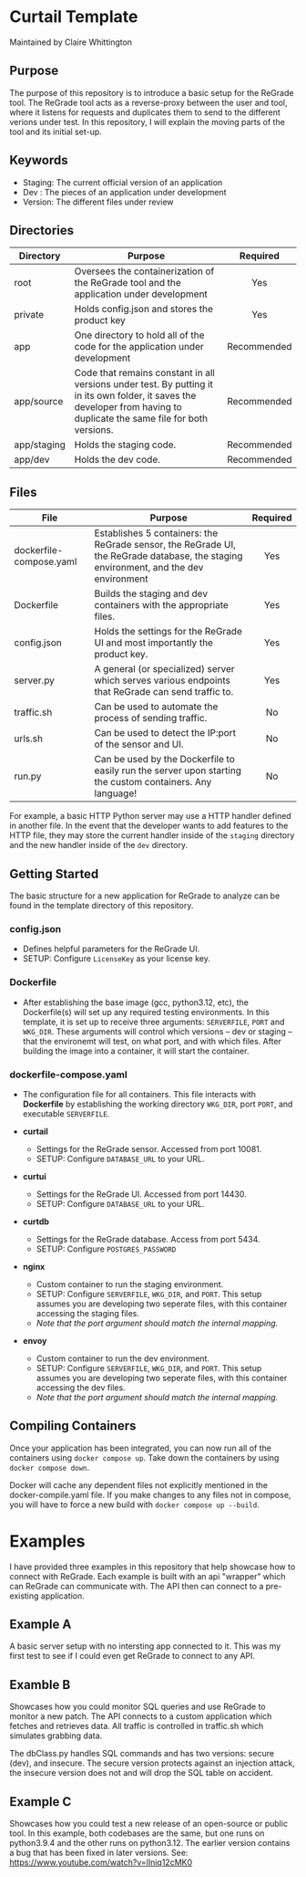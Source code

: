 # Curtail Template
Maintained by Claire Whittington

## Purpose
The purpose of this repository is to introduce a basic setup for the ReGrade tool. 
The ReGrade tool acts as a reverse-proxy between the user and tool, where it listens for requests and duplicates 
them to send to the different verions under test.
In this repository, I will explain the moving parts of the tool and its initial set-up.

**Keywords**
-
* Staging: The current official version of an application
* Dev    : The pieces of an application under development
* Version: The different files under review

**Directories**
-
| Directory                   | Purpose       |Required          | 
| -------------          | ------------- |  :-------------: |
| root       | Oversees the containerization of the ReGrade tool and the application under development | Yes | 
| private    | Holds config.json and stores the product key  | Yes |
| app        | One directory to hold all of the code for the application under development  | Recommended |
| app/source | Code that remains constant in all versions under test. By putting it in its own folder, it saves the developer from having to duplicate the same file for both versions. |  Recommended |
| app/staging| Holds the staging code.  |  Recommended |
| app/dev    | Holds the dev code.      |  Recommended |

**Files**
-
| File                   | Purpose       |Required          | 
| -------------          | ------------- |  :-------------: |
| dockerfile-compose.yaml| Establishes 5 containers: the ReGrade sensor, the ReGrade UI, the ReGrade database, the staging environment, and the dev environment | Yes | 
| Dockerfile             | Builds the staging and dev containers with the appropriate files.  | Yes |
| config.json            | Holds the settings for the ReGrade UI and most importantly the product key.  | Yes |
| server.py             | A general (or specialized) server which serves various endpoints that ReGrade can send traffic to. | Yes |
| traffic.sh             | Can be used to automate the process of sending traffic.  |  No |
| urls.sh                | Can be used to detect the IP:port of the sensor and UI.  |  No |
| run.py                 | Can be used by the Dockerfile to easily run the server upon starting the custom containers. Any language! |  No |

For example, a basic HTTP Python server may use a HTTP handler defined in another file.
In the event that the developer wants to add features to the HTTP file, they may store the 
current handler inside of the `staging` directory and the new handler inside of the `dev` directory.

## Getting Started
The basic structure for a new application for ReGrade to analyze can be found in the template directory of this repository. 

### config.json
 * Defines helpful parameters for the ReGrade UI.
 * SETUP: Configure `LicenseKey` as your license key.

### Dockerfile
 * After establishing the base image (gcc, python3.12, etc), the Dockerfile(s) will set up any required testing environments. In this template, it is set up to receive three arguments: `SERVERFILE`, `PORT` and `WKG_DIR`. These arguments will control which versions – dev or staging – that the environemt will test, on what port, and with which files. After building the image into a container, it will start the container.

### dockerfile-compose.yaml
* The configuration file for all containers. This file interacts with **Dockerfile** by establishing the working directory `WKG_DIR`,
port `PORT`, and executable `SERVERFILE`. 

* **curtail** 
  * Settings for the ReGrade sensor. Accessed from port 10081.
  * SETUP: Configure `DATABASE_URL` to your URL.

* **curtui**
  * Settings for the ReGrade UI. Accessed from port 14430.
  * SETUP: Configure `DATABASE_URL` to your URL.

* **curtdb**
  * Settings for the ReGrade database. Access from port 5434.
  * SETUP: Configure `POSTGRES_PASSWORD`

* **nginx**
  * Custom container to run the staging environment.
  * SETUP: Configure `SERVERFILE`, `WKG_DIR`, and `PORT`. This setup assumes you are developing two seperate files, with this container accessing the staging files.
  * _Note that the port argument should match the internal mapping._

* **envoy**
  * Custom container to run the dev environment.
  * SETUP: Configure `SERVERFILE`, `WKG_DIR`, and `PORT`. This setup assumes you are developing two seperate files, with this container accessing the dev files.
  * _Note that the port argument should match the internal mapping._

## Compiling Containers
Once your application has been integrated, you can now run all of the containers using `docker compose up`.
Take down the containers by using `docker compose down`.

Docker will cache any dependent files not explicitly mentioned in the docker-compile.yaml file. If you make changes to any files not in compose, you will have to force a new build with `docker compose up --build`.

# Examples
I have provided three examples in this repository that help showcase how to connect with ReGrade. Each example is built with an api "wrapper" which can ReGrade can communicate with. The API then can connect to a pre-existing application.

## Example A
A basic server setup with no intersting app connected to it. This was my first test to see if I could even get ReGrade to connect to any API.

## Examble B
Showcases how you could monitor SQL queries and use ReGrade to monitor a new patch. The API connects to a custom application which fetches and retrieves data. All traffic is controlled in traffic.sh which simulates grabbing data. 

The dbClass.py handles SQL commands and has two versions: secure (dev), and insecure. The secure version protects against an injection attack, the insecure version does not and will drop the SQL table on accident.

## Example C
Showcases how you could test a new release of an open-source or public tool. In this example, both codebases are the same, but one runs on python3.9.4 and the other runs on python3.12. The earlier version contains a bug that has been fixed in later versions. See: https://www.youtube.com/watch?v=lIniq12cMK0

